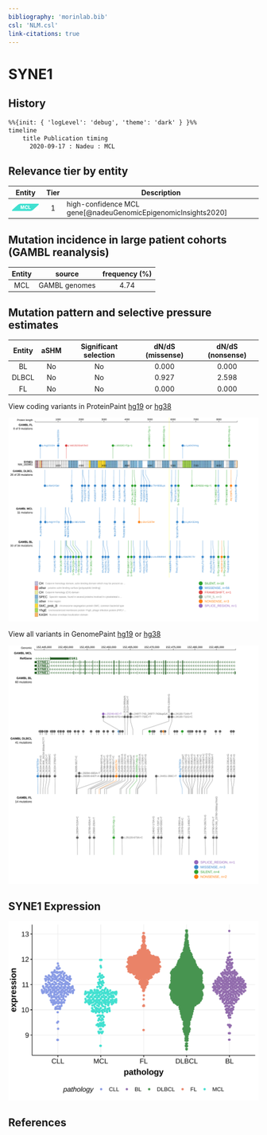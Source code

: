 ```yaml
---
bibliography: 'morinlab.bib'
csl: 'NLM.csl'
link-citations: true
---
```

# SYNE1

## History
```mermaid
%%{init: { 'logLevel': 'debug', 'theme': 'dark' } }%%
timeline
    title Publication timing
      2020-09-17 : Nadeu : MCL
```

## Relevance tier by entity

|Entity|Tier|Description             |
|:------:|:----:|------------------------|
|![MCL](images/icons/MCL_tier1.png)   |1   |high-confidence MCL gene[@nadeuGenomicEpigenomicInsights2020]|

## Mutation incidence in large patient cohorts (GAMBL reanalysis)

|Entity|source       |frequency (%)|
|:------:|:-------------:|:-------------:|
|MCL   |GAMBL genomes|4.74         |

## Mutation pattern and selective pressure estimates

|Entity|aSHM|Significant selection|dN/dS (missense)|dN/dS (nonsense)|
|:------:|:----:|:---------------------:|:----------------:|:----------------:|
|BL    |No  |No                   |0.000           |0.000           |
|DLBCL |No  |No                   |0.927           |2.598           |
|FL    |No  |No                   |0.000           |0.000           |




View coding variants in ProteinPaint [hg19](https://morinlab.github.io/LLMPP/GAMBL/SYNE1_protein.html)  or [hg38](https://morinlab.github.io/LLMPP/GAMBL/SYNE1_protein_hg38.html)

![](images/proteinpaint/SYNE1_NM_182961.svg)

View all variants in GenomePaint [hg19](https://morinlab.github.io/LLMPP/GAMBL/SYNE1.html)  or [hg38](https://morinlab.github.io/LLMPP/GAMBL/SYNE1_hg38.html)

![](images/proteinpaint/SYNE1.svg)

## SYNE1 Expression
![](images/gene_expression/SYNE1_by_pathology.svg)
<!-- ORIGIN: nadeuGenomicEpigenomicInsights2020a -->
<!-- MCL: nadeuGenomicEpigenomicInsights2020b -->

## References

